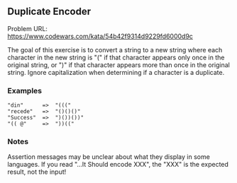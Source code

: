 ## Duplicate Encoder

Problem URL: https://www.codewars.com/kata/54b42f9314d9229fd6000d9c

The goal of this exercise is to convert a string to a new string where each character in the new string is "(" if that character appears only once in the original string, or ")" if that character appears more than once in the original string. Ignore capitalization when determining if a character is a duplicate.

### Examples
```
"din"      =>  "((("
"recede"   =>  "()()()"
"Success"  =>  ")())())"
"(( @"     =>  "))((" 
```

### Notes
Assertion messages may be unclear about what they display in some languages. If you read "...It Should encode XXX", the "XXX" is the expected result, not the input! 

